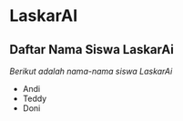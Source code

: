 # LaskarAI
Daftar Nama Siswa LaskarAi
--
*Berikut adalah nama-nama siswa LaskarAi*
- Andi
- Teddy
- Doni

